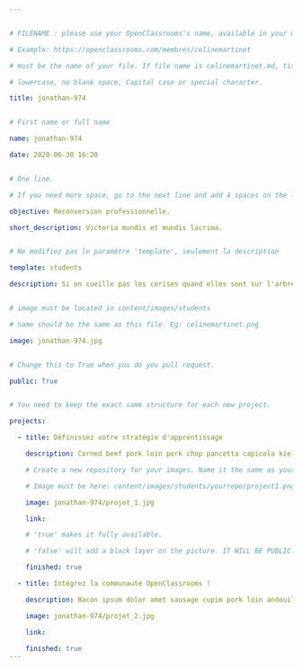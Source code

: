 ```yaml
---


# FILENAME : please use your OpenClassrooms's name, available in your url.

# Example: https://openclassrooms.com/membres/celinemartinet

# must be the name of your file. If file name is celinemartinet.md, title is celinemartinet.

# lowercase, no blank space, Capital case or special character.

title: jonathan-974


# First name or full name

name: jonathan-974

date: 2020-06-30 16:20


# One line.

# If you need more space, go to the next line and add 4 spaces on the left, as in 'description'.

objective: Reconversion professionnelle.

short_description: Victoria mundis et mundis lacrima.


# Ne modifiez pas le paramètre 'template', seulement la description

template: students

description: Si on cueille pas les cerises quand elles sont sur l'arbre, on fera tintin pour le clafoutis. Mais on sera pas plus avancés.


# image must be located in content/images/students

# name should be the same as this file. Eg: celinemartinet.png

image: jonathan-974.jpg


# Change this to True when you do you pull request.

public: True


# You need to keep the exact same structure for each new project.

projects:

  - title: Définissez votre stratégie d'apprentissage

    description: Corned beef pork loin pork chop pancetta capicola kielbasa fatback tail chuck brisket.

    # Create a new repository for your images. Name it the same as your nickname and profile picture.

    # Image must be here: content/images/students/yourrepo/project1.png

    image: jonathan-974/projet_1.jpg

    link:

    # 'true' makes it fully available.

    # 'false' will add a black layer on the picture. IT WILL BE PUBLIC!

    finished: true

  - title: Intégrez la communauté OpenClassrooms !

    description: Bacon ipsum dolor amet sausage cupim pork loin andouille t-bone kielbasa tri-tip picanha fatback alcatra chicken chislic.

    image: jonathan-974/projet_2.jpg

    link:

    finished: true
---
```

